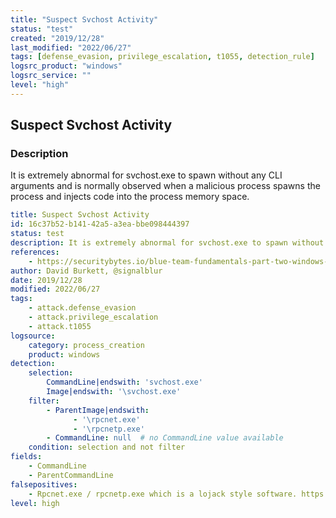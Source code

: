 ```yaml
---
title: "Suspect Svchost Activity"
status: "test"
created: "2019/12/28"
last_modified: "2022/06/27"
tags: [defense_evasion, privilege_escalation, t1055, detection_rule]
logsrc_product: "windows"
logsrc_service: ""
level: "high"
---
```


## Suspect Svchost Activity

### Description

It is extremely abnormal for svchost.exe to spawn without any CLI arguments and is normally observed when a malicious process spawns the process and injects code into the process memory space.

```yml
title: Suspect Svchost Activity
id: 16c37b52-b141-42a5-a3ea-bbe098444397
status: test
description: It is extremely abnormal for svchost.exe to spawn without any CLI arguments and is normally observed when a malicious process spawns the process and injects code into the process memory space.
references:
    - https://securitybytes.io/blue-team-fundamentals-part-two-windows-processes-759fe15965e2
author: David Burkett, @signalblur
date: 2019/12/28
modified: 2022/06/27
tags:
    - attack.defense_evasion
    - attack.privilege_escalation
    - attack.t1055
logsource:
    category: process_creation
    product: windows
detection:
    selection:
        CommandLine|endswith: 'svchost.exe'
        Image|endswith: '\svchost.exe'
    filter:
        - ParentImage|endswith:
              - '\rpcnet.exe'
              - '\rpcnetp.exe'
        - CommandLine: null  # no CommandLine value available
    condition: selection and not filter
fields:
    - CommandLine
    - ParentCommandLine
falsepositives:
    - Rpcnet.exe / rpcnetp.exe which is a lojack style software. https://www.blackhat.com/docs/us-14/materials/us-14-Kamlyuk-Kamluk-Computrace-Backdoor-Revisited.pdf
level: high

```
